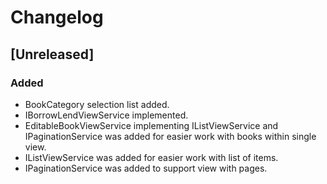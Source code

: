 # Changelog

## [Unreleased]

### Added

- BookCategory selection list added.
- IBorrowLendViewService implemented.
- EditableBookViewService implementing IListViewService and IPaginationService was added for easier work with books 
within single view.
- IListViewService was added for easier work with list of items.
- IPaginationService was added to support view with pages.

